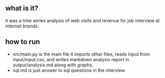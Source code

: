 
## what is it?
it was a time series analysis of web visits and revenue for job interview at internet brands.

## how to run
- src/main.py is the main file
it imports other files, reads input from input/input.csv, and writes markdown analysis report in output/analysis.md along with graphs.
- sql.md is just answer to sql questions in the interview

